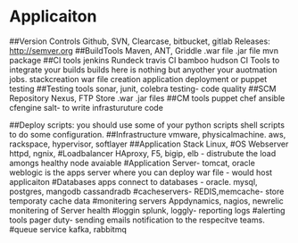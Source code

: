 # Applicaiton
##Version Controls 
Github, SVN, Clearcase, bitbucket, gitlab 
Releases: http://semver.org 
##BuildTools
Maven, ANT, Griddle
.war file 
.jar file 
mvn package 
##CI tools
jenkins
Rundeck
travis CI
bamboo
hudson
CI Tools to integrate your builds
builds here is nothing but anyother your auotmation jobs.
stackcreation 
war file creation
application deployment or 
puppet testing 
##Testing tools
sonar, junit, colebra testing- code quality
##SCM Repository 
Nexus, 
FTP Store .war .jar files
##CM tools
puppet 
chef 
ansible 
cfengine
salt- to write infrasturuture code 

##Deploy scripts: 
you should use some of your python scripts shell scripts to do some configuration.
##Infrastructure 
vmware, physicalmachine. aws, rackspace, hypervisor, softlayer 
##Application Stack
Linux, 
#OS Webserver 
httpd, ngnix, 
#Loadbalancer
HAproxy, F5, bigip, elb - distrubute the load amongs healthy node avaiable
#Application Server-
tomcat, oracle weblogic is the apps server where you can deploy war file - would host applicaiton 
#Databases 
apps connect to databases - oracle. mysql, postgres, mangodb cassandradb 
#cacheservers- 
REDIS,memcache- store temporaty cache data 
#monitering servers
Appdynamics, nagios, newrelic 
monitering of Server health 
#loggin
splunk, loggly- reporting logs 
#alerting tools
pager duty- sending emails notification to the respecitve teams. 
#queue service
kafka, rabbitmq
